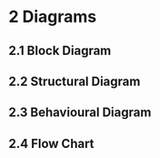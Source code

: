 # 2 Diagrams
## 2.1 Block Diagram

## 2.2 Structural Diagram

## 2.3 Behavioural Diagram

## 2.4 Flow Chart